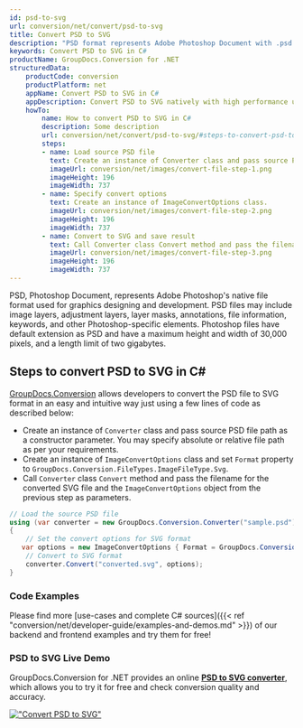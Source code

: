 ```yaml
---
id: psd-to-svg
url: conversion/net/convert/psd-to-svg
title: Convert PSD to SVG
description: "PSD format represents Adobe Photoshop Document with .psd extension. Learn how to convert PSD to SVG file programmatically in C# language using GroupDocs.Conversion for .NET library."
keywords: Convert PSD to SVG in C#
productName: GroupDocs.Conversion for .NET
structuredData:
    productCode: conversion
    productPlatform: net
    appName: Convert PSD to SVG in C#
    appDescription: Convert PSD to SVG natively with high performance using C# language and server side GroupDocs.Conversion for .NET APIs, without the use of any software like Microsoft or Open Office.
    howTo:
        name: How to convert PSD to SVG in C# 
        description: Some description
        url: conversion/net/convert/psd-to-svg/#steps-to-convert-psd-to-svg-in-c
        steps:
        - name: Load source PSD file 
          text: Create an instance of Converter class and pass source PSD file path as a constructor parameter. You may specify absolute or relative file path as per your requirements. 
          imageUrl: conversion/net/images/convert-file-step-1.png
          imageHeight: 196
          imageWidth: 737
        - name: Specify convert options 
          text: Create an instance of ImageConvertOptions class.
          imageUrl: conversion/net/images/convert-file-step-2.png
          imageHeight: 196
          imageWidth: 737
        - name: Convert to SVG and save result 
          text: Call Converter class Convert method and pass the filename for the converted HTML file and the ImageConvertOptions object from the previous step as parameters.
          imageUrl: conversion/net/images/convert-file-step-3.png
          imageHeight: 196
          imageWidth: 737
---
```


PSD, Photoshop Document, represents Adobe Photoshop's native file format used for graphics designing and development. PSD files may include image layers, adjustment layers, layer masks, annotations, file information, keywords, and other Photoshop-specific elements. Photoshop files have default extension as PSD and have a maximum height and width of 30,000 pixels, and a length limit of two gigabytes.

## Steps to convert PSD to SVG in C#

[GroupDocs.Conversion](https://products.groupdocs.com/conversion/net) allows developers to convert the PSD file to SVG format in an easy and intuitive way just using a few lines of code as described below:

* Create an instance of `Converter` class and pass source PSD file path as a constructor parameter. You may specify absolute or relative file path as per your requirements. 
* Create an instance of `ImageConvertOptions` class and set `Format` property to `GroupDocs.Conversion.FileTypes.ImageFileType.Svg`.
* Call `Converter` class `Convert` method and pass the filename for the converted SVG file and the `ImageConvertOptions` object from the previous step as parameters.

```csharp
// Load the source PSD file
using (var converter = new GroupDocs.Conversion.Converter("sample.psd"))
{
    // Set the convert options for SVG format
   var options = new ImageConvertOptions { Format = GroupDocs.Conversion.FileTypes.ImageFileType.Svg };
    // Convert to SVG format
    converter.Convert("converted.svg", options);
}
```

### Code Examples

Please find more [use-cases and complete C# sources]({{< ref "conversion/net/developer-guide/examples-and-demos.md" >}}) of our backend and frontend examples and try them for free!

### PSD to SVG Live Demo

GroupDocs.Conversion for .NET provides an online [**PSD to SVG converter**](https://products.groupdocs.app/conversion/psd-to-svg), which allows you to try it for free and check conversion quality and accuracy.

[!["Convert PSD to SVG"](conversion/net/images/convert-to-svg/convert-psd-to-svg.png)](https://products.groupdocs.app/conversion/psd-to-svg)